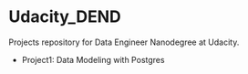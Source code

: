 # Udacity_DEND

Projects repository for Data Engineer Nanodegree at Udacity.

- Project1: Data Modeling with Postgres

